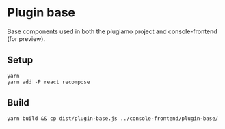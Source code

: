 # Plugin base

Base components used in both the plugiamo project and console-frontend (for preview).

## Setup

```
yarn
yarn add -P react recompose
```

## Build

```
yarn build && cp dist/plugin-base.js ../console-frontend/plugin-base/
```
